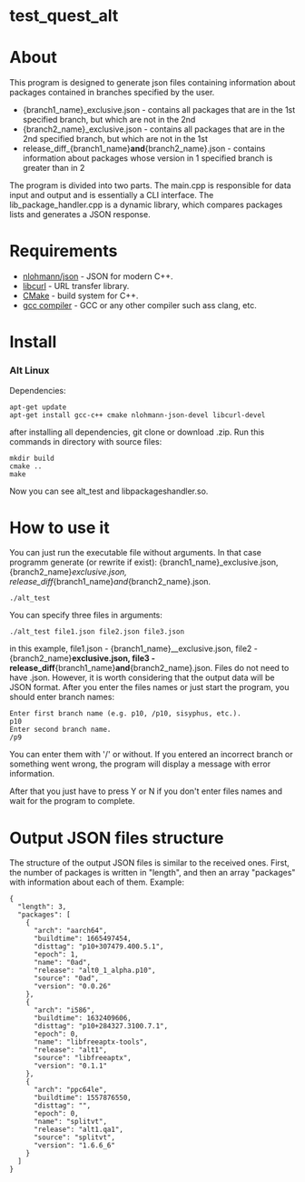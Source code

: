 # test_quest_alt
# About
This program is designed to generate json files containing information about packages contained in branches specified by the user.
- {branch1_name}_exclusive.json - contains all packages that are in the 1st specified branch, but which are not in the 2nd
- {branch2_name}_exclusive.json - contains all packages that are in the 2nd specified branch, but which are not in the 1st
- release_diff_{branch1_name}__and__{branch2_name}.json - contains information about packages whose version in 1 specified branch is greater than in 2

The program is divided into two parts. The main.cpp is responsible for data input and output and is essentially a CLI interface. The lib_package_handler.cpp is a dynamic library, which compares packages lists and generates a JSON response.

# Requirements
- [nlohmann/json](https://github.com/nlohmann/json) - JSON for modern C++.
- [libcurl](https://curl.se/libcurl/) - URL transfer library.
- [CMake](https://cmake.org/) - build system for C++.
- [gcc compiler](https://gcc.gnu.org/) - GCC or any other compiler such ass clang, etc.

# Install
### Alt Linux
Dependencies:
```
apt-get update
apt-get install gcc-c++ cmake nlohmann-json-devel libcurl-devel
```
after installing all dependencies, git clone or download .zip. 
Run this commands in directory with source files:
```
mkdir build
cmake ..
make
```
Now you can see alt_test and libpackageshandler.so.
# How to use it
You can just run the executable file without arguments. In that case programm generate (or rewrite if exist): {branch1_name}_exclusive.json, {branch2_name}_exclusive.json, release_diff_{branch1_name}_and_{branch2_name}.json.
```
./alt_test
```
You can specify three files in arguments:
```
./alt_test file1.json file2.json file3.json
```
in this example, file1.json - {branch1_name}__exclusive.json, file2 - {branch2_name}__exclusive.json, file3 - release_diff__{branch1_name}__and__{branch2_name}.json.
Files do not need to have .json. However, it is worth considering that the output data will be JSON format.
After you enter the files names or just start the program, you should enter branch names:
```
Enter first branch name (e.g. p10, /p10, sisyphus, etc.).
p10
Enter second branch name.
/p9
```
You can enter them with '/' or without. If you entered an incorrect branch or something went wrong, the program will display a message with error information.

After that you just have to press Y or N if you don't enter files names and wait for the program to complete. 

# Output JSON files structure
The structure of the output JSON files is similar to the received ones. First, the number of packages is written in "length", and then an array "packages" with information about each of them.
Example:
```
{
  "length": 3,
  "packages": [
    {
      "arch": "aarch64",
      "buildtime": 1665497454,
      "disttag": "p10+307479.400.5.1",
      "epoch": 1,
      "name": "0ad",
      "release": "alt0_1_alpha.p10",
      "source": "0ad",
      "version": "0.0.26"
    },
    {
      "arch": "i586",
      "buildtime": 1632409606,
      "disttag": "p10+284327.3100.7.1",
      "epoch": 0,
      "name": "libfreeaptx-tools",
      "release": "alt1",
      "source": "libfreeaptx",
      "version": "0.1.1"
    },
    {
      "arch": "ppc64le",
      "buildtime": 1557876550,
      "disttag": "",
      "epoch": 0,
      "name": "splitvt",
      "release": "alt1.qa1",
      "source": "splitvt",
      "version": "1.6.6_6"
    }
  ]
}
```
